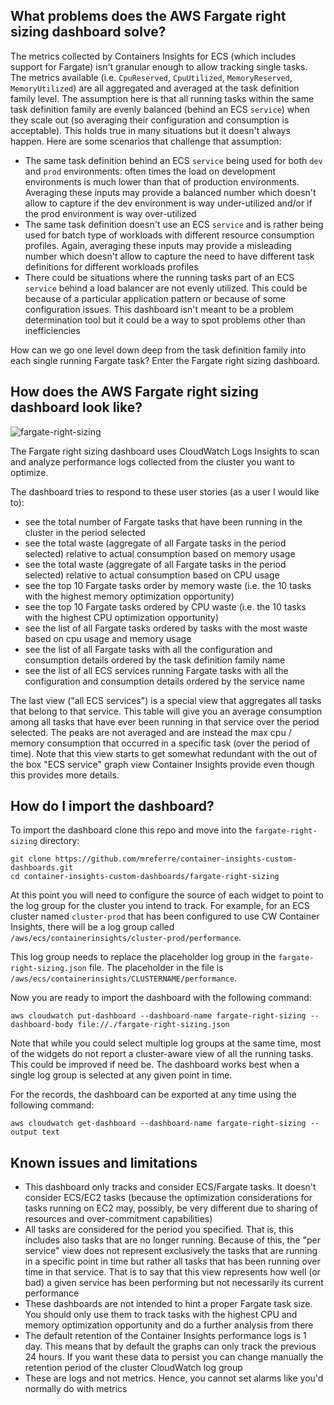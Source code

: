 ## What problems does the AWS Fargate right sizing dashboard solve?

The metrics collected by Containers Insights for ECS (which includes support for Fargate) isn't granular enough to allow tracking single tasks. The metrics available (i.e. `CpuReserved`, `CpuUtilized`, `MemoryReserved`, `MemoryUtilized`) are all aggregated and averaged at the task definition family level. The assumption here is that all running tasks within the same task definition family are evenly balanced (behind an ECS `service`) when they scale out (so averaging their configuration and consumption is acceptable). This holds true in many situations but it doesn't always happen. Here are some scenarios that challenge that assumption:  

- The same task definition behind an ECS `service` being used for both `dev` and `prod` environments: often times the load on development environments is much lower than that of production environments. Averaging these inputs may provide a balanced number which doesn't allow to capture if the dev environment is way under-utilized and/or if the prod environment is way over-utilized
- The same task definition doesn't use an ECS `service` and is rather being used for batch type of workloads with different resource consumption profiles. Again, averaging these inputs may provide a misleading number which doesn't allow to capture the need to have different task definitions for different workloads profiles 
- There could be situations where the running tasks part of an ECS `service` behind a load balancer are not evenly utilized. This could be because of a particular application pattern or because of some configuration issues. This dashboard isn't meant to be a problem determination tool but it could be a way to spot problems other than inefficiencies 

How can we go one level down deep from the task definition family into each single running Fargate task? Enter the Fargate right sizing dashboard. 

## How does the AWS Fargate right sizing dashboard look like?

![fargate-right-sizing](../images/fargate-right-sizing.png)  

The Fargate right sizing dashboard uses CloudWatch Logs Insights to scan and analyze performance logs collected from the cluster you want to optimize. 

The dashboard tries to respond to these user stories (as a user I would like to):
- see the total number of Fargate tasks that have been running in the cluster in the period selected
- see the total waste (aggregate of all Fargate tasks in the period selected) relative to actual consumption based on memory usage 
- see the total waste (aggregate of all Fargate tasks in the period selected) relative to actual consumption based on CPU usage 
- see the top 10 Fargate tasks order by memory waste (i.e. the 10 tasks with the highest memory optimization opportunity)  
- see the top 10 Fargate tasks ordered by CPU waste (i.e. the 10 tasks with the highest CPU optimization opportunity)  
- see the list of all Fargate tasks ordered by tasks with the most waste based on cpu usage and memory usage 
- see the list of all Fargate tasks with all the configuration and consumption details ordered by the task definition family name  
- see the list of all ECS services running Fargate tasks with all the configuration and consumption details ordered by the service name 

The last view ("all ECS services") is a special view that aggregates all tasks that belong to that service. This table will give you an average consumption among all tasks that have ever been running in that service over the period selected. The peaks are not averaged and are instead the max cpu / memory consumption that occurred in a specific task (over the period of time). Note that this view starts to get somewhat redundant with the out of the box "ECS service" graph view Container Insights provide even though this provides more details. 

## How do I import the dashboard? 

To import the dashboard clone this repo and move into the `fargate-right-sizing` directory:
```
git clone https://github.com/mreferre/container-insights-custom-dashboards.git
cd container-insights-custom-dashboards/fargate-right-sizing
```

At this point you will need to configure the source of each widget to point to the log group for the cluster you intend to track. For example, for an ECS cluster named `cluster-prod` that has been configured to use CW Container Insights, there will be a log group called `/aws/ecs/containerinsights/cluster-prod/performance`.

This log group needs to replace the placeholder log group in the `fargate-right-sizing.json` file. The placeholder in the file is `/aws/ecs/containerinsights/CLUSTERNAME/performance`. 

Now you are ready to import the dashboard with the following command:
```
aws cloudwatch put-dashboard --dashboard-name fargate-right-sizing --dashboard-body file://./fargate-right-sizing.json
```

Note that while you could select multiple log groups at the same time, most of the widgets do not report a cluster-aware view of all the running tasks. This could be improved if need be. The dashboard works best when a single log group is selected at any given point in time. 

For the records, the dashboard can be exported at any time using the following command:
```
aws cloudwatch get-dashboard --dashboard-name fargate-right-sizing --output text
``` 

## Known issues and limitations 

- This dashboard only tracks and consider ECS/Fargate tasks. It doesn't consider ECS/EC2 tasks (because the optimization considerations for tasks running on EC2 may, possibly, be very different due to sharing of resources and over-commitment capabilities)
- All tasks are considered for the period you specified. That is, this includes also tasks that are no longer running. Because of this, the "per service" view does not represent exclusively the tasks that are running in a specific point in time but rather all tasks that has been running over time in that service. That is to say that this view represents how well (or bad) a given service has been performing but not necessarily its current performance
- These dashboards are not intended to hint a proper Fargate task size. You should only use them to track tasks with the highest CPU and memory optimization opportunity and do a further analysis from there 
- The default retention of the Container Insights performance logs is 1 day. This means that by default the graphs can only track the previous 24 hours. If you want these data to persist you can change manually the retention period of the cluster CloudWatch log group
- These are logs and not metrics. Hence, you cannot set alarms like you'd normally do with metrics
